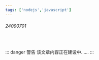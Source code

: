 ```yaml
---
tags: ['nodejs','javascript']
---
```

 
###### 24090701
 
<br/>
 
::: danger <Badge type='warning'>警告</Badge>
该文章内容正在建设中......
:::

## 